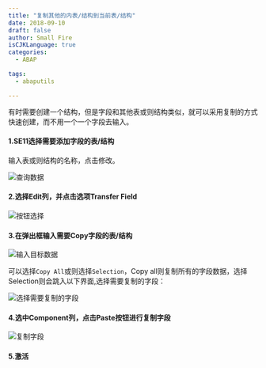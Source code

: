 ```yaml
---
title: "复制其他的内表/结构到当前表/结构"
date: 2018-09-10
draft: false
author: Small Fire
isCJKLanguage: true
categories: 
  - ABAP

tags: 
  - abaputils

---
```


有时需要创建一个结构，但是字段和其他表或则结构类似，就可以采用复制的方式快速创建，而不用一个一个字段去输入。

#### 1.SE11选择需要添加字段的表/结构

输入表或则结构的名称，点击修改。

![查询数据](/images/ABAP/copyfield1.png)

#### 2.选择Edit列，并点击选项Transfer Field

![按钮选择](/images/ABAP/copyfield2.png)

#### 3.在弹出框输入需要Copy字段的表/结构

![输入目标数据](/images/ABAP/copyfield3.png)

可以选择`Copy All`或则选择`Selection`，Copy all则复制所有的字段数据，选择Selection则会跳入以下界面,选择需要复制的字段：

![选择需要复制的字段](/images/ABAP/copyfield4.png)

#### 4.选中Component列，点击Paste按钮进行复制字段

![复制字段](/images/ABAP/copyfield5.png)

#### 5.激活


